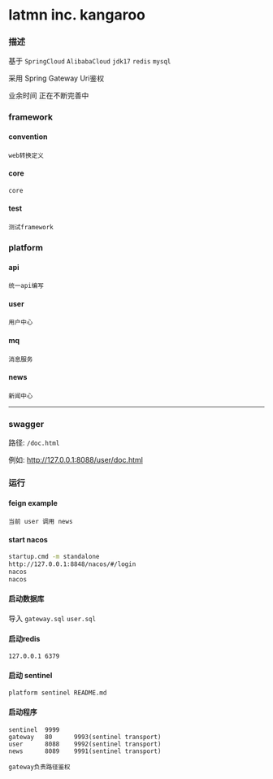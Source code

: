 # latmn inc. kangaroo

### 描述
基于 `SpringCloud` `AlibabaCloud` `jdk17` `redis` `mysql` 

采用 Spring Gateway Uri鉴权

业余时间 正在不断完善中

### framework 
#### convention
    web转换定义
#### core
    core
#### test
    测试framework
### platform
#### api
    统一api编写
#### user 
    用户中心
#### mq  
    消息服务
#### news 
    新闻中心


<hr />

### swagger 
路径: `/doc.html`

例如: http://127.0.0.1:8088/user/doc.html

### 运行

#### feign example
```
当前 user 调用 news
```

#### start nacos
```sh
startup.cmd -m standalone
http://127.0.0.1:8848/nacos/#/login
nacos
nacos
```
#### 启动数据库
导入
`gateway.sql`
`user.sql`

#### 启动redis
    127.0.0.1 6379
#### 启动 sentinel
`platform sentinel README.md`

#### 启动程序
```shell
sentinel  9999    
gateway   80      9993(sentinel transport)
user      8088    9992(sentinel transport)
news      8089    9991(sentinel transport)
```
`gateway负责路径鉴权`